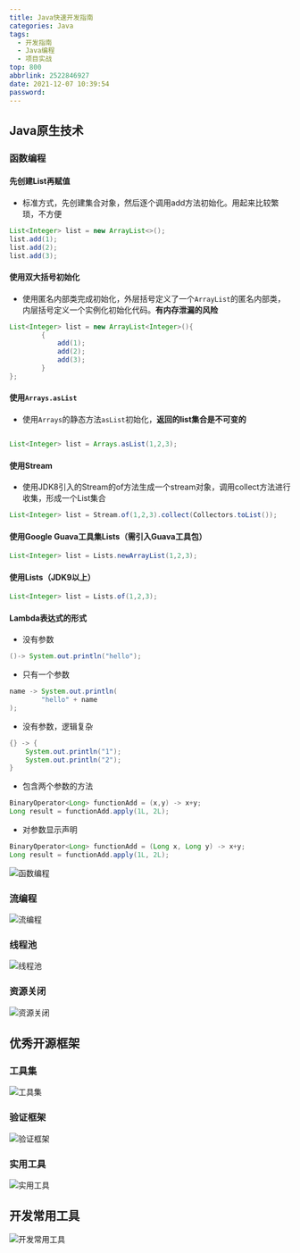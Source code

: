 ```yaml
---
title: Java快速开发指南
categories: Java
tags:
  - 开发指南
  - Java编程
  - 项目实战
top: 800
abbrlink: 2522846927
date: 2021-12-07 10:39:54
password:
---
```



## Java原生技术

### 函数编程

#### 先创建List再赋值

- 标准方式，先创建集合对象，然后逐个调用add方法初始化。用起来比较繁琐，不方便

<!--more-->

```java
List<Integer> list = new ArrayList<>();
list.add(1);
list.add(2);
list.add(3);

```

#### 使用双大括号初始化

- 使用匿名内部类完成初始化，外层括号定义了一个`ArrayList`的匿名内部类，内层括号定义一个实例化初始化代码。**有内存泄漏的风险**

```java
List<Integer> list = new ArrayList<Integer>(){
        {
            add(1);
            add(2);
            add(3);
        }
};

```

#### 使用`Arrays.asList`

- 使用`Arrays`的静态方法`asList`初始化，**返回的list集合是不可变的**

```java

List<Integer> list = Arrays.asList(1,2,3);

```

#### 使用Stream

- 使用JDK8引入的Stream的of方法生成一个stream对象，调用collect方法进行收集，形成一个List集合

```java
List<Integer> list = Stream.of(1,2,3).collect(Collectors.toList());

```

#### 使用Google Guava工具集Lists（需引入Guava工具包）

```java
List<Integer> list = Lists.newArrayList(1,2,3);

```

#### 使用Lists（JDK9以上）

```java
List<Integer> list = Lists.of(1,2,3);

```

#### Lambda表达式的形式

- 没有参数

```java
()-> System.out.println("hello");

```

- 只有一个参数

```java
name -> System.out.println(
        "hello" + name
);

```

- 没有参数，逻辑复杂

```java
{} -> {
    System.out.println("1");
    System.out.println("2");
}

```

- 包含两个参数的方法

```java
BinaryOperator<Long> functionAdd = (x,y) -> x+y;
Long result = functionAdd.apply(1L, 2L);

```

- 对参数显示声明

```java
BinaryOperator<Long> functionAdd = (Long x, Long y) -> x+y;
Long result = functionAdd.apply(1L, 2L);

```


![函数编程](https://jwangtec.oss-cn-chengdu.aliyuncs.com/jwangcloud/Java/quit/function.png)

### 流编程

![流编程](https://jwangtec.oss-cn-chengdu.aliyuncs.com/jwangcloud/Java/quit/stream.png)

### 线程池

![线程池](https://jwangtec.oss-cn-chengdu.aliyuncs.com/jwangcloud/Java/quit/threadPool.png)

### 资源关闭

![资源关闭](https://jwangtec.oss-cn-chengdu.aliyuncs.com/jwangcloud/Java/quit/source.png)

## 优秀开源框架

### 工具集

![工具集](https://jwangtec.oss-cn-chengdu.aliyuncs.com/jwangcloud/Java/quit/utils.png)

### 验证框架

![验证框架](https://jwangtec.oss-cn-chengdu.aliyuncs.com/jwangcloud/Java/quit/auth.png)

### 实用工具

![实用工具](https://jwangtec.oss-cn-chengdu.aliyuncs.com/jwangcloud/Java/quit/util.png)

## 开发常用工具

![开发常用工具](https://jwangtec.oss-cn-chengdu.aliyuncs.com/jwangcloud/Java/quit/itutil.png)